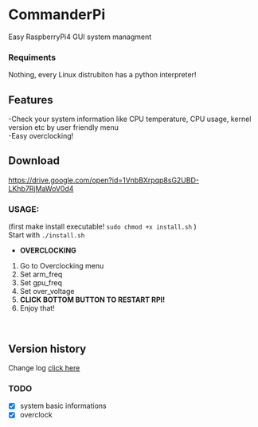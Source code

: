 # CommanderPi
Easy RaspberryPi4 GUI system managment
### Requiments
Nothing, every Linux distrubiton has a python interpreter!
## Features
-Check your system information like CPU temperature, CPU usage, kernel version etc by user friendly menu </br>
-Easy overclocking! </br>
## Download
https://drive.google.com/open?id=1VnbBXrpqp8sG2UBD-LKhb7RjMaWoV0d4
### USAGE: </br>
(first make install executable! `sudo chmod +x install.sh` )</br>
 Start with `./install.sh`</br>
* **OVERCLOCKING**
1. Go to Overclocking menu
1. Set arm_freq
1. Set gpu_freq
1. Set over_voltage
1. **CLICK BOTTOM BUTTON TO RESTART RPI!**
1. Enjoy that!
</br>

## Version history
Change log <a href="https://github.com/Jack477/CommanderPi/blob/master/CHANGELOG.md">click here</a>
</br>

### TODO
- [x] system basic informations
- [x] overclock
